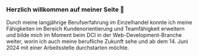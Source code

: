 ### Herzlich willkommen auf meiner Seite 👋


Durch meine langjährige Berufserfahrung im Einzelhandel konnte ich meine Fähigkeiten im Bereich Kundenorientierung und Teamfähigkeit erweitern und bilde mich im Moment beim DCI in der Web-Development-Branche weiter, worin ich auch meine berufliche Zukunft sehe und ab dem 14. Juni 2024 mit einer Arbeitsstelle durchstarten möchte.
